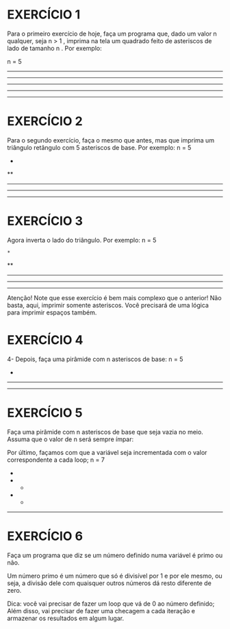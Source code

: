 # EXERCÍCIO 1
Para o primeiro exercício de hoje, faça um programa que, dado um valor n qualquer, seja n > 1 , imprima na tela um quadrado feito de asteriscos de lado de tamanho n . Por exemplo: 

n = 5

*****
*****
*****
*****
*****

# EXERCÍCIO 2
Para o segundo exercício, faça o mesmo que antes, mas que imprima um triângulo retângulo com 5 asteriscos de base. Por exemplo: 
n = 5

*
**
***
****
*****

# EXERCÍCIO 3
Agora inverta o lado do triângulo. Por exemplo: 
n = 5

    *
   **
  ***
 ****
*****

Atenção! Note que esse exercício é bem mais complexo que o anterior! 
Não basta, aqui, imprimir somente asteriscos. Você precisará de uma lógica para imprimir espaços também. 


# EXERCÍCIO 4 
4- Depois, faça uma pirâmide com n asteriscos de base: 
n = 5

  *
 ***
*****

# EXERCÍCIO 5
Faça uma pirâmide com n asteriscos de base que seja vazia no meio. Assuma que o valor de n será sempre ímpar: 

Por último, façamos com que a variável seja incrementada com o valor correspondente a cada loop;
n = 7

   *
  * *
 *   *
*******

# EXERCÍCIO 6
Faça um programa que diz se um número definido numa variável é primo ou não.

Um número primo é um número que só é divisível por 1 e por ele mesmo, ou seja, a divisão dele com quaisquer 
outros números dá resto diferente de zero.

Dica: você vai precisar de fazer um loop que vá de 0 ao número definido; 
Além disso, vai precisar de fazer uma checagem a cada iteração e armazenar os resultados em algum lugar.